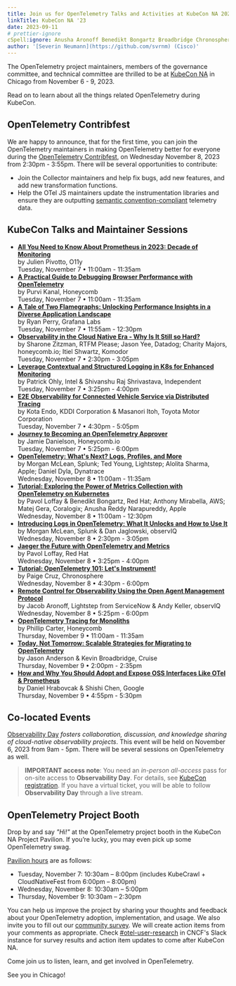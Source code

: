 ```yaml
---
title: Join us for OpenTelemetry Talks and Activities at KubeCon NA 2023
linkTitle: KubeCon NA '23
date: 2023-09-11
# prettier-ignore
cSpell:ignore: Anusha Aronoff Benedikt Bongartz Broadbridge Chronosphere Contribfest Coralogix Danielson Endo Flamegraphs Hrabovcak Itiel Itoh Jaglowski Kanal Komodor Kota Masanori Matej Mirabella Narapureddy observ Ohly Pivotto Purvi Reddy Sharone Shishi Shivanshu Shrivastava Shwartz Zitzman
author: '[Severin Neumann](https://github.com/svrnm) (Cisco)'
---
```


The OpenTelemetry project maintainers, members of the governance committee, and
technical committee are thrilled to be at [KubeCon NA][] in Chicago from
November 6 - 9, 2023.

Read on to learn about all the things related OpenTelemetry during KubeCon.

## OpenTelemetry Contribfest

We are happy to announce, that for the first time, you can join the
OpenTelemetry maintainers in making OpenTelemetry better for everyone during the
[OpenTelemetry Contribfest](https://sched.co/1R2rQ), on Wednesday November 8,
2023 from 2:30pm - 3:55pm. There will be several opportunities to contribute:

- Join the Collector maintainers and help fix bugs, add new features, and add
  new transformation functions.
- Help the OTel JS maintainers update the instrumentation libraries and ensure
  they are outputting [semantic convention-compliant](https://opentelemetry.io/docs/specs/semconv/) telemetry data.

## KubeCon Talks and Maintainer Sessions

- **[All You Need to Know About Prometheus in 2023: Decade of Monitoring](https://sched.co/1R2mK)**<br>
  by Julien Pivotto, O11y<br> Tuesday, November 7 • 11:00am - 11:35am
- **[A Practical Guide to Debugging Browser Performance with OpenTelemetry](https://sched.co/1R2m6)**<br>
  by Purvi Kanal, Honeycomb<br> Tuesday, November 7 • 11:00am - 11:35am
- **[A Tale of Two Flamegraphs: Unlocking Performance Insights in a Diverse Application Landscape](https://sched.co/1R2mo)**<br>
  by Ryan Perry, Grafana Labs<br> Tuesday, November 7 • 11:55am - 12:30pm
- **[Observability in the Cloud Native Era - Why Is It Still so Hard?](https://sched.co/1R2nO)**<br>
  by Sharone Zitzman, RTFM Please; Jason Yee, Datadog; Charity Majors,
  honeycomb.io; Itiel Shwartz, Komodor<br> Tuesday, November 7 • 2:30pm - 3:05pm
- **[Leverage Contextual and Structured Logging in K8s for Enhanced Monitoring](https://sched.co/1R2oQ)**<br>
  by Patrick Ohly, Intel & Shivanshu Raj Shrivastava, Independent<br> Tuesday,
  November 7 • 3:25pm - 4:00pm
- **[E2E Observability for Connected Vehicle Service via Distributed Tracing](https://sched.co/1R2oh)**<br>
  by Kota Endo, KDDI Corporation & Masanori Itoh, Toyota Motor Corporation<br>
  Tuesday, November 7 • 4:30pm - 5:05pm
- **[Journey to Becoming an OpenTelemetry Approver](https://sched.co/1R2pI)**<br>
  by Jamie Danielson, Honeycomb.io<br> Tuesday, November 7 • 5:25pm - 6:00pm
- **[OpenTelemetry: What's Next? Logs, Profiles, and More](https://sched.co/1R2ur)**<br>
  by Morgan McLean, Splunk; Ted Young, Lightstep; Alolita Sharma, Apple; Daniel
  Dyla, Dynatrace<br> Wednesday, November 8 • 11:00am - 11:35am
- **[Tutorial: Exploring the Power of Metrics Collection with OpenTelemetry on Kubernetes](https://sched.co/1R2pr)**<br>
  by Pavol Loffay & Benedikt Bongartz, Red Hat; Anthony Mirabella, AWS; Matej
  Gera, Coralogix; Anusha Reddy Narapureddy, Apple<br> Wednesday, November 8 •
  11:00am - 12:30pm
- **[Introducing Logs in OpenTelemetry: What It Unlocks and How to Use It](https://sched.co/1R2r4)**<br>
  by Morgan McLean, Splunk & Dan Jaglowski, observIQ<br> Wednesday, November 8 •
  2:30pm - 3:05pm
- **[Jaeger the Future with OpenTelemetry and Metrics](https://sched.co/1R2q1)**<br>
  by Pavol Loffay, Red Hat<br> Wednesday, November 8 • 3:25pm - 4:00pm
- **[Tutorial: OpenTelemetry 101: Let's Instrument!](https://sched.co/1R2sI)**<br>
  by Paige Cruz, Chronosphere<br> Wednesday, November 8 • 4:30pm - 6:00pm
- **[Remote Control for Observability Using the Open Agent Management Protocol](https://sched.co/1R2sr)**<br>
  by Jacob Aronoff, Lightstep from ServiceNow & Andy Keller, observIQ<br>
  Wednesday, November 8 • 5:25pm - 6:00pm
- **[OpenTelemetry Tracing for Monoliths](https://sched.co/1R2sr)**<br> by
  Phillip Carter, Honeycomb<br> Thursday, November 9 • 11:00am - 11:35am
- **[Today, Not Tomorrow: Scalable Strategies for Migrating to OpenTelemetry](https://sched.co/1R2uc)**<br>
  by Jason Anderson & Kevin Broadbridge, Cruise<br> Thursday, November 9 •
  2:00pm - 2:35pm
- **[How and Why You Should Adopt and Expose OSS Interfaces Like OTel & Prometheus](https://sched.co/1R2uc)**<br>
  by Daniel Hrabovcak & Shishi Chen, Google<br> Thursday, November 9 • 4:55pm -
  5:30pm

## Co-located Events

[Observability Day][] _fosters collaboration, discussion, and knowledge sharing
of cloud-native observability projects_. This event will be held on November 6,
2023 from 9am - 5pm. There will be several sessions on OpenTelemetry as well.

> <i class="far fa-exclamation-triangle"></i> **IMPORTANT access note**: You
> need an _in-person all-access_ pass for on-site access to **Observability
> Day**. For details, see [KubeCon registration][]. If you have a virtual
> ticket, you will be able to follow **Observability Day** through a live
> stream.

## OpenTelemetry Project Booth

Drop by and say _"Hi!"_ at the OpenTelemetry project booth in the KubeCon NA
Project Pavilion. If you’re lucky, you may even pick up some OpenTelemetry swag.

[Pavilion hours][] are as follows:

- Tuesday, November 7: 10:30am – 8:00pm (includes KubeCrawl + CloudNativeFest
  from 6:00pm – 8:00pm)
- Wednesday, November 8: 10:30am – 5:00pm
- Thursday, November 9: 10:30am – 2:30pm

You can help us improve the project by sharing your thoughts and feedback about
your OpenTelemetry adoption, implementation, and usage. We also invite you to
fill out our [community survey][]. We will create action items from your
comments as appropriate. Check [#otel-user-research][] in CNCF's Slack instance
for survey results and action item updates to come after KubeCon NA.

Come join us to listen, learn, and get involved in OpenTelemetry.

See you in Chicago!

[kubecon na]:
  https://events.linuxfoundation.org/kubecon-cloudnativecon-north-america/
[Observability Day]:
  https://events.linuxfoundation.org/kubecon-cloudnativecon-north-america/co-located-events/observability-day/
[kubecon registration]:
  https://events.linuxfoundation.org/kubecon-cloudnativecon-north-america/register/
[pavilion hours]:
  https://events.linuxfoundation.org/kubecon-cloudnativecon-europe/program/project-engagement/#project-pavilion
[community survey]:
  https://docs.google.com/forms/d/e/1FAIpQLSdKm6oLYRXlZOhEZMVmjoIn4eBToVYNmF6fwpm5GAIipQmPxA/viewform?pli=1
[#otel-user-research]: https://cloud-native.slack.com/archives/C01RT3MSWGZ
